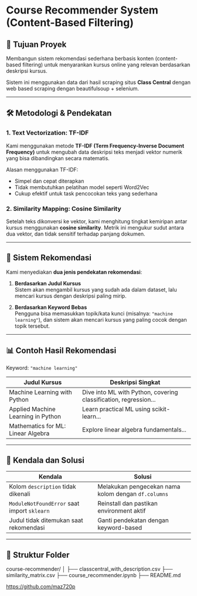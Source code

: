# Course Recommender System (Content-Based Filtering)

## 🎯 Tujuan Proyek
Membangun sistem rekomendasi sederhana berbasis konten (content-based filtering) untuk menyarankan kursus online yang relevan berdasarkan deskripsi kursus.

Sistem ini menggunakan data dari hasil scraping situs **Class Central** dengan web based scraping dengan beautifulsoup + selenium.

---

## 🛠️ Metodologi & Pendekatan

### 1. Text Vectorization: TF-IDF
Kami menggunakan metode **TF-IDF (Term Frequency-Inverse Document Frequency)** untuk mengubah data deskripsi teks menjadi vektor numerik yang bisa dibandingkan secara matematis.

Alasan menggunakan TF-IDF:
- Simpel dan cepat diterapkan
- Tidak membutuhkan pelatihan model seperti Word2Vec
- Cukup efektif untuk task pencocokan teks yang sederhana

### 2. Similarity Mapping: Cosine Similarity
Setelah teks dikonversi ke vektor, kami menghitung tingkat kemiripan antar kursus menggunakan **cosine similarity**. Metrik ini mengukur sudut antara dua vektor, dan tidak sensitif terhadap panjang dokumen.

---

## 🧠 Sistem Rekomendasi

Kami menyediakan **dua jenis pendekatan rekomendasi**:

1. **Berdasarkan Judul Kursus**  
   Sistem akan mengambil kursus yang sudah ada dalam dataset, lalu mencari kursus dengan deskripsi paling mirip.

2. **Berdasarkan Keyword Bebas**  
   Pengguna bisa memasukkan topik/kata kunci (misalnya: `"machine learning"`), dan sistem akan mencari kursus yang paling cocok dengan topik tersebut.

---

## 📊 Contoh Hasil Rekomendasi

Keyword: `"machine learning"`

| Judul Kursus | Deskripsi Singkat |
|--------------|-------------------|
| Machine Learning with Python | Dive into ML with Python, covering classification, regression... |
| Applied Machine Learning in Python | Learn practical ML using scikit-learn... |
| Mathematics for ML: Linear Algebra | Explore linear algebra fundamentals... |

---

## 🧩 Kendala dan Solusi

| Kendala | Solusi |
|--------|--------|
| Kolom `description` tidak dikenali | Melakukan pengecekan nama kolom dengan `df.columns` |
| `ModuleNotFoundError` saat import `sklearn` | Reinstall dan pastikan environment aktif |
| Judul tidak ditemukan saat rekomendasi | Ganti pendekatan dengan keyword-based |

---

## 📁 Struktur Folder
course-recommender/
│
├── classcentral_with_description.csv
├── similarity_matrix.csv
├── course_recommender.ipynb
├── README.md

https://github.com/maz720p